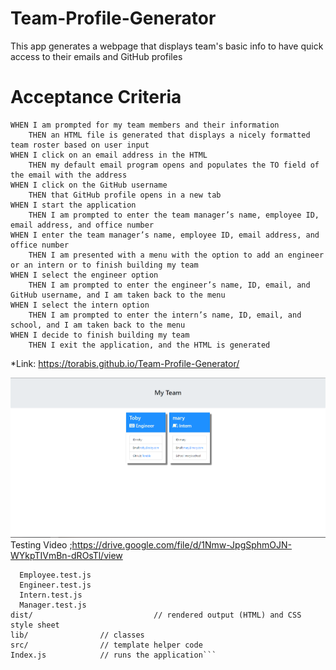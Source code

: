# Team-Profile-Generator

This app generates a webpage that displays team's basic info
to have quick access to their emails and GitHub profiles

# Acceptance Criteria
```
WHEN I am prompted for my team members and their information
    THEN an HTML file is generated that displays a nicely formatted team roster based on user input
WHEN I click on an email address in the HTML
    THEN my default email program opens and populates the TO field of the email with the address
WHEN I click on the GitHub username
    THEN that GitHub profile opens in a new tab
WHEN I start the application
    THEN I am prompted to enter the team manager’s name, employee ID, email address, and office number
WHEN I enter the team manager’s name, employee ID, email address, and office number
    THEN I am presented with a menu with the option to add an engineer or an intern or to finish building my team
WHEN I select the engineer option
    THEN I am prompted to enter the engineer’s name, ID, email, and GitHub username, and I am taken back to the menu
WHEN I select the intern option
    THEN I am prompted to enter the intern’s name, ID, email, and school, and I am taken back to the menu
WHEN I decide to finish building my team
    THEN I exit the application, and the HTML is generated
```

*Link: https://torabis.github.io/Team-Profile-Generator/

![Screenshot](Capture.PNG)
Testing Video ;https://drive.google.com/file/d/1Nmw-JpgSphmOJN-WYkpTIVmBn-dROsTl/view

```__tests__/            // jest tests
  Employee.test.js
  Engineer.test.js
  Intern.test.js
  Manager.test.js
dist/                           // rendered output (HTML) and CSS style sheet
lib/                // classes
src/                // template helper code
Index.js            // runs the application```
